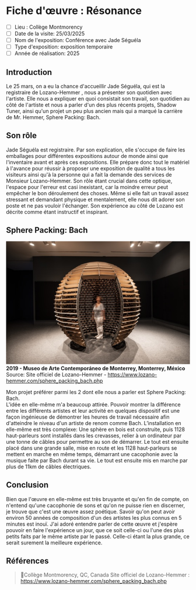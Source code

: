 # Fiche d'œuvre : Résonance
- [ ] Lieu : Collège Montmorency 
- [ ] Date de la visite: 25/03/2025 
- [ ] Nom de l'exposition: Conférence avec Jade Séguéla 
- [ ] Type d'exposition: exposition temporaire 
- [ ] Année de réalisation: 2025 

## Introduction
Le 25 mars, on a eu la chance d'accueillir Jade Séguéla, qui est la registraire de Lozano-Hemmer , nous a présenter son quotidien avec l'artiste. Elle nous a expliquer en quoi consistait son travail, son quotidien au côté de l'artiste et nous a parler d'un des plus récents projets, Shadow Tuner, ainsi qu'un projet un peu plus ancien mais qui a marqué la carrière de Mr. Hemmer, Sphere Packing: Bach.

## Son rôle
Jade Séguéla est registraire. Par son explication, elle s'occupe de faire les emballages pour différentes expositions autour de monde ainsi que l'inventaire avant et après ces expositions. Elle prépare donc tout le matériel à l'avance pour réussir à proposer une exposition de qualité a tous les visiteurs ainsi qu'à la personne qui a fait la demande des services de Monsieur Lozano-Hemmer. Son rôle étant crucial dans cette optique, l'espace pour l'erreur est casi inexistant, car la moindre erreur peut empêcher le bon déroulement des choses. 
Même si elle fait un travail assez stressant et demandant physique et mentalement, elle nous dit adorer son poste et ne pas vouloir l'échanger. Son expérience au côté de Lozano est décrite comme étant instructif et inspirant. 

## Sphere Packing: Bach

![Sphere](./SphereImage2019.jpg) <br>
**2019 - Museo de Arte Contemporáneo de Monterrey, Monterrey, México** <br>
Source: Site officiel de Lozano-Hemmer - https://www.lozano-hemmer.com/sphere_packing_bach.php <br>

Mon projet préférer parmi les 2 dont elle nous a parler est Sphere Packing: Bach. <br>
L'idée en elle-même m'a beaucoup attirée. Pouvoir montrer la différence entre les différents artistes et leur activité en quelques dispositif est une façon ingénieuse de démontrer les heures de travail nécessaire afin d'atteindre le niveau d'un artiste de renom comme Bach. 
L’installation en elle-même est très complexe: Une sphère en bois est construite, puis 1128 haut-parleurs sont installés dans les crevasses, relier à un ordinateur par une tonne de câbles pour permettre au son de démarrer. Le tout est ensuite placé dans une grande salle, mise en route et les 1128 haut-parleurs se mettent en marche en même temps, démarrant une cacophonie avec la musique faite par Bach durant sa vie. Le tout est ensuite mis en marche par plus de 11km de câbles électriques. <br>

## Conclusion

Bien que l'œuvre en elle-même est très bruyante et qu'en fin de compte, on n'entend qu'une cacophonie de sons et qu'on ne puisse rien en discerner, je trouve que c'est une œuvre assez poétique. Savoir qu'on peut avoir environ 50 années de composition d'un des artistes les plus connus en 5 minutes est inouï. J'ai adoré entendre parler de cette œuvre et j'espère pouvoir en faire l'expérience un jour, que ce soit celle-ci ou l'une des plus petits faits par le même artiste par le passé. Celle-ci étant la plus grande, ce serait surement la meilleure expérience.  

## Références
> 📍Collège Montmorency, QC, Canada
> Site officiel de Lozano-Hemmer : https://www.lozano-hemmer.com/sphere_packing_bach.php
